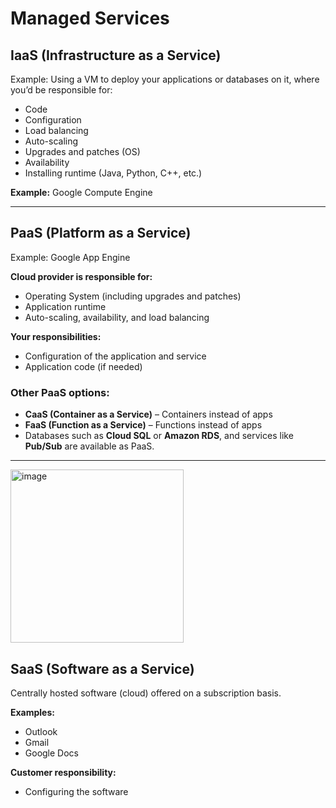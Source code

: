 # Managed Services

## IaaS (Infrastructure as a Service)
Example: Using a VM to deploy your applications or databases on it, where you’d be responsible for:
- Code
- Configuration
- Load balancing
- Auto-scaling
- Upgrades and patches (OS)
- Availability
- Installing runtime (Java, Python, C++, etc.)

**Example:** Google Compute Engine

---

## PaaS (Platform as a Service)
Example: Google App Engine

**Cloud provider is responsible for:**
- Operating System (including upgrades and patches)
- Application runtime
- Auto-scaling, availability, and load balancing

**Your responsibilities:**
- Configuration of the application and service
- Application code (if needed)

### Other PaaS options:
- **CaaS (Container as a Service)** – Containers instead of apps
- **FaaS (Function as a Service)** – Functions instead of apps
- Databases such as **Cloud SQL** or **Amazon RDS**, and services like **Pub/Sub** are available as PaaS.

---
<img width="277" alt="image" src="https://github.com/user-attachments/assets/373a1862-2875-496e-9755-5507011f2401" />

## SaaS (Software as a Service)
Centrally hosted software (cloud) offered on a subscription basis.

**Examples:**
- Outlook
- Gmail
- Google Docs

**Customer responsibility:**
- Configuring the software
